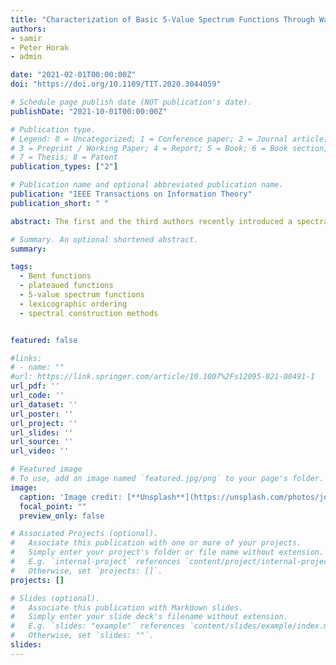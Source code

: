 ```yaml
---
title: "Characterization of Basic 5-Value Spectrum Functions Through Walsh-Hadamard Transform"
authors:
- samir
- Peter Horak
- admin

date: "2021-02-01T00:00:00Z"
doi: "https://doi.org/10.1109/TIT.2020.3044059"

# Schedule page publish date (NOT publication's date).
publishDate: "2021-10-01T00:00:00Z"

# Publication type.
# Legend: 0 = Uncategorized; 1 = Conference paper; 2 = Journal article;
# 3 = Preprint / Working Paper; 4 = Report; 5 = Book; 6 = Book section;
# 7 = Thesis; 8 = Patent
publication_types: ["2"]

# Publication name and optional abbreviated publication name.
publication: "IEEE Transactions on Information Theory"
publication_short: " "

abstract: The first and the third authors recently introduced a spectral construction of plateaued and of 5-value spectrum functions. In particular, the design of the latter class requires a specification of integers $\\{W(u)\\colon u \\in {F}_2^n\\}$, where $W(u) \\in \\{0, \\pm 2n+s_1/2, \\pm 2n+s_2/2\\}$, so that the sequence $\\{W(u)\\colon u \\in \\mathbb{F}^n_2\\}$ is a valid spectrum of a Boolean function (recovered using the inverse Walsh transform). Technically, this is done by allocating a suitable Walsh support $S = S[1] \\cup S[2] \\subset \\mathbb{F}^n_2$, where $S[i]$ corresponds to those $u \\in \\mathbb{F}^n_2 $ for which $W(u) = \\pm 2n+s_i/2$. In addition, two dual functions $g[i]\\colon S[i]  \\to \\mathbb{F}^n_2$ (with $\\# S[i] = 2^{\\lambda_i}$) are employed to specify the signs through  $W(u) = 2n+ s_i /2{(-1)}_gi (u)$ for $u \\in S[i]$ whereas $W(u) = 0$ for $u \\notin S$. In this work, two closely related problems are considered. Firstly, the specification of plateaued functions (duals) $g[i]$, which additionally satisfy the so-called totally disjoint spectra property, is fully characterized (so that $W(u)$ is a spectrum of a Boolean function) when the Walsh support $S$ is given as a union of two disjoint affine subspaces $S[i]$. Especially, when plateaued dual functions $g[i]$ themselves have affine Walsh supports, an efficient spectral design that utilizes arbitrary bent functions (as duals of $g[i]$) on the corresponding ambient spaces is given. The problem of specifying affine inequivalent 5-value spectra functions is also addressed and an efficient construction method that ensures the inequivalence property is derived (sufficient condition being a selection of affine inequivalent duals). In the second part of this work, we investigate duals of plateaued functions with affine Walsh supports. For a given such plateaued function, we show that different orderings of its Walsh support which are employing the Sylvester-Hadamard recursion actually induce bent duals which are affine equivalent.

# Summary. An optional shortened abstract.
summary: 

tags:
  - Bent functions
  - plateaued functions
  - 5-value spectrum functions
  - lexicographic ordering
  - spectral construction methods


featured: false

#links:
# - name: ""
#url: https://link.springer.com/article/10.1007%2Fs12095-021-00491-1
url_pdf: '' 
url_code: ''
url_dataset: ''
url_poster: ''
url_project: ''
url_slides: ''
url_source: ''
url_video: ''

# Featured image
# To use, add an image named `featured.jpg/png` to your page's folder. 
image:
  caption: 'Image credit: [**Unsplash**](https://unsplash.com/photos/jdD8gXaTZsc)'
  focal_point: ""
  preview_only: false

# Associated Projects (optional).
#   Associate this publication with one or more of your projects.
#   Simply enter your project's folder or file name without extension.
#   E.g. `internal-project` references `content/project/internal-project/index.md`.
#   Otherwise, set `projects: []`.
projects: []

# Slides (optional).
#   Associate this publication with Markdown slides.
#   Simply enter your slide deck's filename without extension.
#   E.g. `slides: "example"` references `content/slides/example/index.md`.
#   Otherwise, set `slides: ""`.
slides:
---
```

